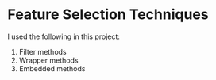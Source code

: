 # Feature Selection Techniques

I used the following in this project:

1. Filter methods
2. Wrapper methods
3. Embedded methods